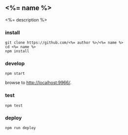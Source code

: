 ## <%= name %>

<%= description %>

### install

```
git clone https://github.com/<%= author %>/<%= name %>
cd <%= name %>
npm install
```

### develop

```
npm start
```

browse to <http://localhost:9966/>.

### test

```
npm test
```

### deploy

```
npm run deploy
```
